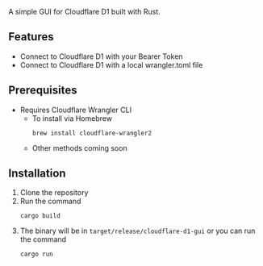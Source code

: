 A simple GUI for Cloudflare D1 built with Rust.

## Features
- Connect to Cloudflare D1 with your Bearer Token
- Connect to Cloudflare D1 with a local wrangler.toml file

## Prerequisites
- Requires Cloudflare Wrangler CLI
    - To install via Homebrew
        ```
        brew install cloudflare-wrangler2
        ```
    - Other methods coming soon

## Installation
1. Clone the repository
2. Run the command 
    ```
    cargo build
    ```
3. The binary will be in `target/release/cloudflare-d1-gui` or you can run the command
    ```
    cargo run
    ```
